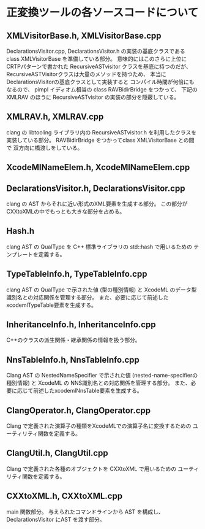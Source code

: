 # 正変換ツールの各ソースコードについて

## XMLVisitorBase.h, XMLVisitorBase.cpp

DeclarationsVisitor.cpp, DeclarationsVisitor.h の実装の基底クラスである
class XMLVisitorBase を準備している部分。
意味的にはこのさらに上位に CRTPパターンで書かれた
RecursiveASTvisitor クラスを基底に持つのだが、
RecursiveASTVisitorクラスは大量のメソッドを持つため、
本当にDeclarationsVisitorの基底クラスとして実装すると
コンパイル時間が何倍にもなるので、
pimpl イディオム相当の class RAVBidirBridge をつかって、
下記のXMLRAV のほうに RecursiveASTvisitor の実装の部分を隠蔽している。

## XMLRAV.h, XMLRAV.cpp

clang の libtooling ライブラリ内の
RecursiveASTvisitor.h を利用したクラスを実装している部分。
RAVBidirBridge をつかってclass XMLVisitorBase との間で
双方向に橋渡しをしている。

## XcodeMlNameElem.h, XcodeMlNameElem.cpp

## DeclarationsVisitor.h, DeclarationsVisitor.cpp

clang の AST からそれに近い形式のXML要素を生成する部分。
この部分がCXXtoXMLの中でもっとも大きな部分を占める。

## Hash.h

clang AST の QualType を C++ 標準ライブラリの std::hash で用いるための
テンプレートを定義する。

## TypeTableInfo.h, TypeTableInfo.cpp

clang AST の QualType で示された値 (型の種別情報) と
XcodeML のデータ型識別名との対応関係を管理する部分。
また、必要に応じて前述したxcodemlTypeTable要素を生成する。

## InheritanceInfo.h, InheritanceInfo.cpp

C++のクラスの派生関係・継承関係の情報を扱う部分。

## NnsTableInfo.h, NnsTableInfo.cpp

Clang AST の NestedNameSpecifier で示された値
(nested-name-specifierの種別情報) と XcodeML の
NNS識別名との対応関係を管理する部分。
また、必要に応じて前述したxcodemlNnsTable要素を生成する。

## ClangOperator.h, ClangOperator.cpp

Clang で定義された演算子の種類をXcodeMLでの演算子名に変換するための
ユーティリティ関数を定義する。

## ClangUtil.h, ClangUtil.cpp

Clang で定義された各種のオブジェクトを CXXtoXML で用いるための
ユーティリティ関数を定義する。

## CXXtoXML.h, CXXtoXML.cpp

main 関数部分。
与えられたコマンドラインから AST を構成し、
DeclarationsVisitor にAST を渡す部分。
